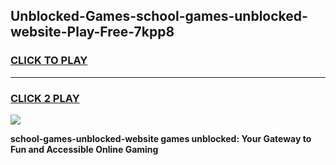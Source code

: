
## Unblocked-Games-school-games-unblocked-website-Play-Free-7kpp8
<h3>
<a href="https://premium76.site?title=school-games-unblocked-website&ref=23A">CLICK TO PLAY</a></h3>
<hr>

<h3>
<a href="https://premium76.site?title=school-games-unblocked-website&ref=23A">CLICK 2 PLAY</a>
  
</h3>

<a href="https://premium76.site?title=school-games-unblocked-website&ref=23A"><img src="https://clearcache.store/games.png"></a>


**school-games-unblocked-website games unblocked: Your Gateway to Fun and Accessible Online Gaming**
